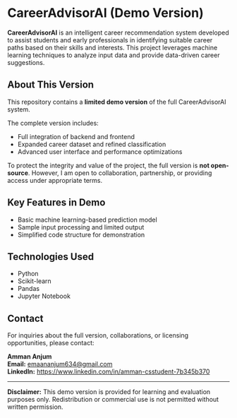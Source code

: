 # CareerAdvisorAI (Demo Version)

**CareerAdvisorAI** is an intelligent career recommendation system developed to assist students and early professionals in identifying suitable career paths based on their skills and interests. This project leverages machine learning techniques to analyze input data and provide data-driven career suggestions.

## About This Version

This repository contains a **limited demo version** of the full CareerAdvisorAI system.

The complete version includes:
- Full integration of backend and frontend
- Expanded career dataset and refined classification
- Advanced user interface and performance optimizations

To protect the integrity and value of the project, the full version is **not open-source**. However, I am open to collaboration, partnership, or providing access under appropriate terms.

## Key Features in Demo

- Basic machine learning-based prediction model
- Sample input processing and limited output
- Simplified code structure for demonstration

## Technologies Used

- Python
- Scikit-learn
- Pandas
- Jupyter Notebook

## Contact

For inquiries about the full version, collaborations, or licensing opportunities, please contact:

**Amman Anjum**  
**Email:** emaananjum634@gmail.com  
**LinkedIn:** https://www.linkedin.com/in/amman-csstudent-7b345b370

---

**Disclaimer:** This demo version is provided for learning and evaluation purposes only. Redistribution or commercial use is not permitted without written permission.
